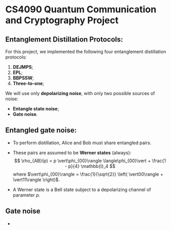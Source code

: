 # CS4090 Quantum Communication and Cryptography Project

## Entanglement Distillation Protocols:

For this project, we implemented the following four entanglement distillation protocols:
1. __DEJMPS__;
2. __EPL__;
3. __BBPSSW__;
4. __Three-to-one__;

We will use only __depolarizing noise__, with only two possible sources of noise:
* __Entangle state noise__;
* __Gate noise__.


## Entangled gate noise:

* To perform distillation, Alice and Bob must share entangled pairs.

* These pairs are assumed to be __Werner states__ (always):
$$ \rho_{AB}(p) = p \vert\phi_{00}\rangle \langle\phi_{00}\vert + \frac{1 - p}{4} \mathbb{I}_4 $$
where $\vert\phi_{00}\rangle = \frac{1}{\sqrt{2}} \left( \vert00\rangle + \vert11\rangle \right)$.

* A Werner state is a Bell state subject to a depolarizing channel of parameter $p$.


## Gate noise

* 
